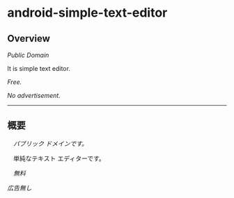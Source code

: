 # android-simple-text-editor

## Overview

*Public Domain*

It is simple text editor.

*Free.*

*No advertisement.*

---

## 概要

　*パブリック ドメインです。*

　単純なテキスト エディターです。

　*無料*

 *広告無し*
